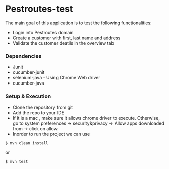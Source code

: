 # Pestroutes-test

The main goal of this application is to test the following functionalities:
  - Login into Pestroutes domain
  - Create a customer with first, last name and address
  - Validate the customer deatils in the overview tab

### Dependencies

* Junit
* cucumber-junit
* selenium-java - Using Chrome Web driver
* cucumber-java

### Setup & Execution

* Clone the repository from git
* Add the repo to your IDE
* If it is a mac , make sure it allows chrome driver to execute. Otherwise, 
go to system preferences -> security&privacy -> Allow apps downloaded from -> click on allow.
* Inorder to run the project we can use
```sh
$ mvn clean install
```
or
```sh
$ mvn test
```
